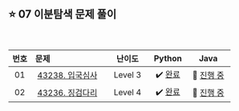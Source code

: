 ## ⭐️ 07 이분탐색 문제 풀이

<br>

| **번호** | **문제** | **난이도** | **Python** | **Java** |
|:--------:|:--------|:----------:|:----------:|:--------:|
| 01 | &nbsp;[43238. 입국심사](https://school.programmers.co.kr/learn/courses/30/lessons/43238)&nbsp;&nbsp; | &nbsp;&nbsp;Level 3&nbsp;&nbsp; | &nbsp;✔️ [완료](https://github.com/yuuforest/Algorithm/blob/main/03%20%ED%94%84%EB%A1%9C%EA%B7%B8%EB%9E%98%EB%A8%B8%EC%8A%A4/07%20%EC%9D%B4%EB%B6%84%ED%83%90%EC%83%89/Python/Prob43238.py)&nbsp; | &nbsp;💬 [진행 중]()&nbsp; |
| 02 | &nbsp;[43236. 징검다리](https://school.programmers.co.kr/learn/courses/30/lessons/43236)&nbsp;&nbsp; | &nbsp;&nbsp;Level 4&nbsp;&nbsp; | &nbsp;✔️ [완료](https://github.com/yuuforest/Algorithm/blob/main/03%20%ED%94%84%EB%A1%9C%EA%B7%B8%EB%9E%98%EB%A8%B8%EC%8A%A4/07%20%EC%9D%B4%EB%B6%84%ED%83%90%EC%83%89/Python/Prob43236.py)&nbsp; | &nbsp;💬 [진행 중]()&nbsp; |